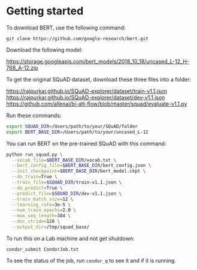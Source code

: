 # Getting started

To download BERT, use the following command:

`git clone https://github.com/google-research/bert.git`

Download the following model:

https://storage.googleapis.com/bert_models/2018_10_18/uncased_L-12_H-768_A-12.zip

To get the original SQuAD dataset, download these three files into a folder:

https://rajpurkar.github.io/SQuAD-explorer/dataset/train-v1.1.json
https://rajpurkar.github.io/SQuAD-explorer/dataset/dev-v1.1.json
https://github.com/allenai/bi-att-flow/blob/master/squad/evaluate-v1.1.py

Run these commands:

```bash
export SQUAD_DIR=/Users/path/to/your/SQuAD/folder
export BERT_BASE_DIR=/Users/path/to/your/uncased_L-12
```

You can run BERT on the pre-trained SQuAD with this command:

```bash
python run_squad.py \
  --vocab_file=$BERT_BASE_DIR/vocab.txt \
  --bert_config_file=$BERT_BASE_DIR/bert_config.json \
  --init_checkpoint=$BERT_BASE_DIR/bert_model.ckpt \
  --do_train=True \
  --train_file=$SQUAD_DIR/train-v1.1.json \
  --do_predict=True \
  --predict_file=$SQUAD_DIR/dev-v1.1.json \
  --train_batch_size=12 \
  --learning_rate=3e-5 \
  --num_train_epochs=2.0 \
  --max_seq_length=384 \
  --doc_stride=128 \
  --output_dir=/tmp/squad_base/
```

To run this on a Lab machine and not get shutdown:

```
condor_submit CondorJob.txt
```

To see the status of the job, run `condor_q` to see it and if it is running.





